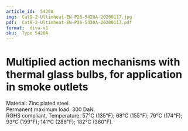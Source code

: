```yaml
---
article_id:  5420A
img:  Cat9-2-Ultimheat-EN-P26-5420A-20200117.jpg
pdf:  Cat9-2-Ultimheat-EN-P26-5420A-20200117.pdf
format:  diva-v1
sku:  Type 5420A
---
```


# Multiplied action mechanisms with thermal glass bulbs, for application in smoke outlets

Material: Zinc plated steel.  
Permanent maximum load: 300 DaN.  
ROHS compliant. 
Temperature: 57℃ (135℉); 68℃ (155℉); 79℃ (174℉); 93℃ (199℉); 141℃ (286℉); 182℃ (360℉).  

